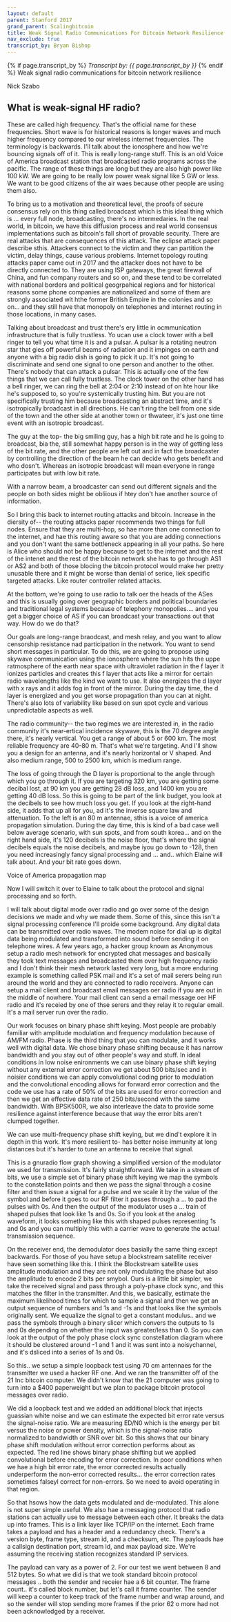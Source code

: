 ```yaml
---
layout: default
parent: Stanford 2017
grand_parent: Scalingbitcoin
title: Weak Signal Radio Communications For Bitcoin Network Resilience
nav_exclude: true
transcript_by: Bryan Bishop
---
```


{% if page.transcript_by %} <i>Transcript by:
{{ page.transcript_by }}</i> {% endif %} Weak signal radio
communications for bitcoin network resilience

Nick Szabo

## What is weak-signal HF radio?

These are called high frequency. That's the official name for these
frequencies. Short wave is for historical reasons is longer waves and
much higher frequency compared to our wireless internet frequencies. The
terminology is backwards. I'll talk about the ionosphere and how we're
bouncing signals off of it. This is really long-range stuff. This is an
old Voice of America broadcast station that broadcasted radio programs
across the pacific. The range of these things are long but they are also
high power like 100 kW. We are going to be really low power weak signal
like 5 GW or less. We want to be good citizens of the air waes because
other people are using them also.

To bring us to a motivation and theoretical level, the proofs of secure
consensus rely on this thing called broadcast which is this ideal thing
which is ... every full node, broadcasting, there's no intermedaries. In
the real world, in bitcoin, we have this diffusion process and real
world consensus implementations such as bitcoin's fall short of provable
security. There are real attacks that are consequences of this attack.
The eclipse attack paper describe sthis. Attackers connect to the victim
and they can partition the victim, delay things, cause various problems.
Internet topology routing attacks paper came out in 2017 and the
attacker does not have to be directly connected to. They are using ISP
gateways, the great firewall of China, and fun company routers and so
on, and these tend to be correlated with national borders and political
geogrpahical regions and for historical reasons some phone companies are
nationalized and some of them are strongly associated wit hthe former
British Empire in the colonies and so on... and they still have that
monopoly on telephones and internet routing in those locations, in many
cases.

Talking about broadcast and trust there's ery little in ocmmunication
infrastructure that is fully trustless. Yo ucan use a clock tower with a
bell ringer to tell you what time it is and a pulsar. A pulsar is a
rotating neutron star that gies off powerful beams of radiation and it
impinges on earth and anyone with a big radio dish is going to pick it
up. It's not going to discriminate and send one signal to one person and
another to the other. There's nobody that can attack a pulsar. This is
actually one of the few things that we can call fully trustless. The
clock tower on the other hand has a bell ringer, we can ring the bell at
2:04 or 2:10 instead of on hte hour like he's supposed to, so you're
systemically trusting him. But you are not specifically trusting him
because broadcasting an abstract time, and it's isotropically broadcast
in all directions. He can't ring the bell from one side of the town and
the other side at another town or thwateer, it's just one time event
with an isotropic broadcast.

The guy at the top- the big smiling guy, has a high bit rate and he is
going to broadcast, bia the, still somewhat happy person is in the way
of getting less of the bit rate, and the other people are left out and
in fact the broadcaster by controlling the direction of the beam he can
decide who gets benefit and who dosn't. Whereas an isotropic broadcast
will mean everyone in range participates but with low bit rate.

With a narrow beam, a broadcaster can send out different signals and the
people on both sides might be obliious if htey don't hae another source
of information.

So I bring this back to internet routing attacks and bitcoin. Increase
in the diersity of-- the routing attacks paper recommends two things for
full nodes. Ensure that they are multi-hop, so hae more than one
connection to the internet, and hae this routing aware so that you are
adding connections and you don't want the same bottleneck appearing in
all your paths. So here is Alice who should not be happy because to get
to the internet and the rest of the intenet and the rest of the bitcoin
network she has to go through AS1 or AS2 and both of those blocing the
bitcoin protocol would make her pretty unusable there and it might be
worse than denial of serice, liek specific targeted attacks. Like router
controller related attacks.

At the bottom, we're going to use radio to talk oer the heads of the
ASes and this is usually going over geographic borders and political
boundaries and traditional legal systems because of telephony
monopolies.... and you get a bigger choice of AS if you can broadcast
your transactions out that way. How do we do that?

Our goals are long-range braodcast, and mesh relay, and you want to
allow censorship resistance nad participation in the network. You want
to send short messages in particular. To do this, we are going to
propose using skywave communication using the ionosphere where the sun
hits the uppe ratmosphere of the earth near space with ultraviolet
radiation in the f layer it ionizes particles and creates this f layer
that acts like a mirror for certain radio wavelengths like the kind we
want to use. It also energizes the d layer with x rays and it adds fog
in front of the mirror. During the day time, the d layer is energized
and you get worse propagation than you can at night. There's also lots
of variability like based on sun spot cycle and various unpredictable
aspects as well.

The radio community-- the two regimes we are interested in, in the radio
community it's near-ertical incidence skywave, this is the 70 degree
angle there, it's nearly vertical. You get a range of about 5 or 600 km.
The most reliable frequency are 40-80 m. That's what we're targeting.
And I'll show you a design for an antenna, and it's nearly horizontal or
V shaped. And also medium range, 500 to 2500 km, which is medium range.

The loss of going through the D layer is proportional to the angle
through which you go through it. If you are targeting 320 km, you are
getting some decibal lost, at 90 km you are getting 28 dB loss, and 1400
km you are getting 40 dB loss. So this is going to be part of the link
budget, you look at the decibels to see how much loss you get. If you
look at the right-hand side, it adds that up all for you, ad it's the
inverse square law and attenuation. To the left is an 80 m antennae,
sthis is a voice of america propagation simulation. During the day time,
this is kind of a bad case well below average scenario, with sun spots,
and from south korea... and on the right hand side, it's 120 decibels is
the noise floor, that's where the signal decibels equals the noise
decibels, and maybe iyou go down to -128, then you need increasingly
fancy signal processing and ... and.. which Elaine will talk about. And
your bit rate goes down.

Voice of America propagation map

Now I will switch it over to Elaine to talk about the protocol and
signal processing and so forth.

I will talk about digital mode over radio and go over some of the design
decisions we made and why we made them. Some of this, since this isn't a
signal processing conference I'll proide some background. Any digital
data can be transmitted over radio waves. The modem noise for dial up is
digital data being modulated and transformed into sound before sending
it on telephone wires. A few years ago, a hacker group known as
Anonymous setup a radio mesh network for encrypted chat messages and
basically they took text messages and broadcasted them over high
frequency radio and I don't think their mesh network lasted very long,
but a more enduring example is something called PSK mail and it's a set
of mail serers being run around the world and they are connected to
radio receivers. Anyone can setup a mail client and broadcast email
messages oer radio if you are out in the middle of nowhere. Your mail
client can send a email message oer HF radio and it's receied by one of
thse serers and they relay it to regular email. It's a mail server run
over the radio.

Our work focuses on binary phase shift keying. Most people are probably
familiar with amplitude modulation and frequency modulation because of
AM/FM radio. Phase is the third thing that you can modulate, and it
works well with digital data. We chose binary phase shifting because it
has narrow bandwidth and you stay out of other people's way and stuff.
In ideal conditions in low noise enironments we can use binary phase
shift keying without any external error correction we get about 500
bits/sec and in noisier conditions we can apply convolutional coding
prior to modulation and the convolutional encoding allows for forward
error correction and the code we use has a rate of 50% of the bits are
used for error correction and then we get an effective data rate of 250
bits/second with the same bandwidth. With BPSK500R, we also interleave
the data to provide some resilience against interference because that
way the error bits aren't clumped together.

We can use multi-frequency phase shift keying, but we dind't explore it
in depth in this work. It's more resilient to- has better noise immunity
at long distances but it's harder to tune an antenna to receive that
signal.

This is a gnuradio flow graph showing a simplified version of the
modulator we used for transmission. It's fairly straightforward. We take
in a stream of bits, we use a simple set of binary phase shift keying we
map the symbols to the constellation points and then we pass the signal
through a cosine filter and then issue a signal for a pulse and we scale
it by the value of the symbol and before it goes to our RF filter it
passes through a ... to pad the pulses with 0s. And then the output of
the modulator uses a ... train of shaped pulses that look like 1s and
0s. So if you look at the analog waveform, it looks something like this
with shaped pulses representing 1s and 0s and you can multiply this with
a carrier wave to generate the actual transmission sequence.

On the receiver end, the demodulator does basially the same thing except
backwards. For those of you have setup a blockstream satellite receiver
have seen something like this. I think the Blockstream satellite uses
amplitude modulation and they are not only modulating the phase but also
the amplitude to encode 2 bits per smybol. Ours is a little bit simpler,
we take the received signal and pass through a poly-phase clock sync,
and this matches the filter in the transmitter. And this, we basically,
estimate the maximum likelihood times for which to sample a signal and
then we get an output sequence of numbers and 1s and -1s and that looks
like the symbols originally sent. We equalize the signal to get a
constant modulus.. and we pass the symbols through a binary slicer which
convers the outputs to 1s and 0s depending on whether the input was
greater/less than 0. So you can look at the output of the poly phase
clock sync constellation diagram where it should be clustered around -1
and 1 and it was sent into a noisychannel, and it's dsliced into a
series of 1s and 0s.

So this.. we setup a simple loopback test using 70 cm antennaes for the
transmitter we used a hacker RF one. And we ran the transmitter off of
the 21 Inc bitcoin computer. We didn't know that the 21 computer was
going to turn into a $400 paperweight but we plan to package bitcoin
protocol messages over radio.

We did a loopback test and we added an additional block that injects
guassian white noise and we can estimate the expected bit error rate
versus the signal-noise ratio. We are measuring ED/N0 which is the
energy per bit versus the noise or power density, which is the
signal-noise ratio normalized to bandwidth or SNR over bit. So this
shows that our binary phase shift modulation without error correction
performs about as expected. The red line shows binary phase shifting but
we applied convolutional before encoding for error correction. In poor
conditions when we hae a high bit error rate, the error corrected
results actually underperform the non-error corrected results... the
error correction rates sometimes falseyl correct for non-errors. So we
need to avoid operating in that region.

So that hsows how the data gets modulated and de-modulated. This alone
is not super simple useful. We also hae a messaging protocol that radio
stations can actually use to message between each other. It breaks the
data up into frames. This is a link layer like TCP/IP on the internet.
Each frame takes a payload and has a header and a redundancy check.
There's a version byte, frame type, stream id, and a checksum, etc. The
payloads hae a callsign destination port, stream id, and max payload
size. We're assuming the receiving station recognizes standard IP
services.

The payload can vary as a power of 2. For our test we went between 8 and
512 bytes. So what we did is that we took standard bitcoin protocol
messages .. both the sender and receier hae a 6 bit counter. The frame
count.. it's called block number, but let's call it frame counter. The
sender will keep a counter to keep track of the frame number and wrap
around, and so the sender will stop sending more frames if the prior 62
o more had not been acknowledged by a receiver.
